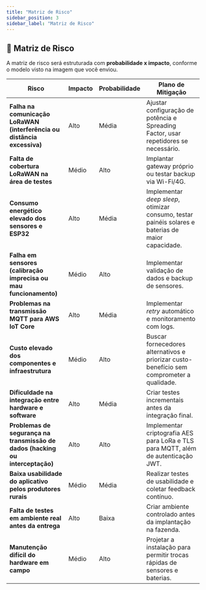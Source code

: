 ```yaml
---
title: "Matriz de Risco"
sidebar_position: 3
sidebar_label: "Matriz de Risco"
---
```


## 🛑 **Matriz de Risco**

A matriz de risco será estruturada com **probabilidade x impacto**, conforme o modelo visto na imagem que você enviou.

| **Risco** | **Impacto** | **Probabilidade** | **Plano de Mitigação** |
|-----------|------------|------------------|----------------------|
| **Falha na comunicação LoRaWAN (interferência ou distância excessiva)** | Alto | Média | Ajustar configuração de potência e Spreading Factor, usar repetidores se necessário. |
| **Falta de cobertura LoRaWAN na área de testes** | Médio | Alto | Implantar gateway próprio ou testar backup via Wi-Fi/4G. |
| **Consumo energético elevado dos sensores e ESP32** | Alto | Média | Implementar *deep sleep*, otimizar consumo, testar painéis solares e baterias de maior capacidade. |
| **Falha em sensores (calibração imprecisa ou mau funcionamento)** | Médio | Alto | Implementar validação de dados e backup de sensores. |
| **Problemas na transmissão MQTT para AWS IoT Core** | Alto | Média | Implementar *retry* automático e monitoramento com logs. |
| **Custo elevado dos componentes e infraestrutura** | Médio | Alto | Buscar fornecedores alternativos e priorizar custo-benefício sem comprometer a qualidade. |
| **Dificuldade na integração entre hardware e software** | Alto | Média | Criar testes incrementais antes da integração final. |
| **Problemas de segurança na transmissão de dados (hacking ou interceptação)** | Alto | Alto | Implementar criptografia AES para LoRa e TLS para MQTT, além de autenticação JWT. |
| **Baixa usabilidade do aplicativo pelos produtores rurais** | Médio | Média | Realizar testes de usabilidade e coletar feedback contínuo. |
| **Falta de testes em ambiente real antes da entrega** | Alto | Baixa | Criar ambiente controlado antes da implantação na fazenda. |
| **Manutenção difícil do hardware em campo** | Médio | Alto | Projetar a instalação para permitir trocas rápidas de sensores e baterias. |